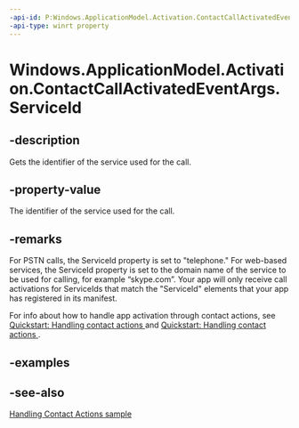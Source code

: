 ```yaml
---
-api-id: P:Windows.ApplicationModel.Activation.ContactCallActivatedEventArgs.ServiceId
-api-type: winrt property
---
```


<!-- Property syntax
public string ServiceId { get; }
-->

# Windows.ApplicationModel.Activation.ContactCallActivatedEventArgs.ServiceId

## -description
Gets the identifier of the service used for the call.

## -property-value
The identifier of the service used for the call.

## -remarks
For PSTN calls, the ServiceId property is set to "telephone." For web-based services, the ServiceId property is set to the domain name of the service to be used for calling, for example “skype.com”. Your app will only receive call activations for ServiceIds that match the "ServiceId" elements that your app has registered in its manifest.

For info about how to handle app activation through contact actions, see [Quickstart: Handling contact actions ](https://docs.microsoft.com/previous-versions/windows/apps/dn518236(v=win.10)) and [Quickstart: Handling contact actions ](https://docs.microsoft.com/previous-versions/windows/apps/dn518338(v=win.10)).

## -examples

## -see-also
[Handling Contact Actions sample](https://github.com/microsoftarchive/msdn-code-gallery-microsoft/tree/master/Official%20Windows%20Platform%20Sample/Windows%208.1%20Store%20app%20samples/99866-Windows%208.1%20Store%20app%20samples/Handling%20Contact%20Actions)
